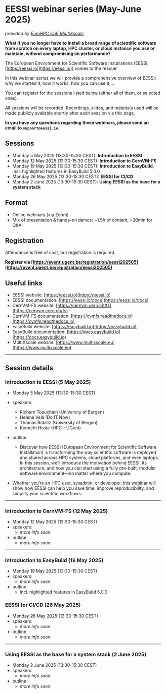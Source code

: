 # EESSI webinar series (May-June 2025)
_provided by [EuroHPC CoE MultiXscale](https://www.multixscale.eu)_

**What if you no longer have to install a broad range of scientific software from
scratch on every laptop, HPC cluster, or cloud instance you use or maintain,
without compromising on performance?**

The European Environment for Scientific Software Installations (EESSI, [https://eessi.io](https://eessi.io)) comes to the rescue!

In this webinar series we will provide a comprehensive overview of EESSI: why we started it, how it works, how you can use it, ...

You can register for the sessions listed below (either all of them, or selected ones).

All sessions will be recorded. Recordings, slides, and materials used will be made publicly available shortly after each session via this page.

**In you have any questions regarding these webinars, please send an email to `support@eessi.io`.**

## Sessions

- Monday 5 May 2025 (13:30-15:30 CEST): **Introduction to EESSI**
- Monday 12 May 2025 (13:30-15:30 CEST): **Introduction to CernVM-FS**
- Monday 19 May 2025 (13:30-15:30 CEST): **Introduction to EasyBuild**, incl. highlighted features in EasyBuild 5.0.0
- Monday 26 May 2025 (13:30-15:30 CEST): **EESSI for CI/CD**
- Monday 2 June 2025 (13:30-15:30 CEST): **Using EESSI as the base for a system stack**

## Format

- Online webinars (via Zoom)
- Mix of presentation & hands-on demos: ~1.5h of content, ~30min for Q&A

## Registration

Attendance is free of cost, but registration is required.

**Register via [https://event.ugent.be/registration/eessi202505](https://event.ugent.be/registration/eessi202505)**

## Useful links

- EESSI website: [https://eessi.io](https://eessi.io)
- EESSI documentation: [https://eessi.io/docs](https://eessi.io/docs)
- CernVM-FS website: [https://cernvm.cern.ch/fs](https://cernvm.cern.ch/fs)
- CernVM-FS documentation: [https://cvmfs.readthedocs.io](https://cvmfs.readthedocs.io)
- EasyBuild website: [https://easybuild.io](https://easybuild.io)
- EasyBuild documentation: [https://docs.easybuild.io](https://docs.easybuild.io)
- MultiXscale website: [https://www.multixscale.eu](https://www.multixscale.eu)

---

## Session details

### Introduction to EESSI (5 May 2025)

- Monday 5 May 2025 (13:30-15:30 CEST)
- speakers:
   - Richard Topuchain (University of Bergen)
   - Helena Vela (Do IT Now)
   - Thomas Röblitz (University of Bergen)
   - Kenneth Hoste (HPC - UGent)
- outline
   - Discover how EESSI (European Environment for Scientific Software Installation) is transforming the way scientific software is deployed and shared across HPC systems, cloud platforms, and even laptops.
In this session, we’ll introduce the motivation behind EESSI, its architecture, and how you can start using a fully pre-built, modular software environment—no matter where you compute.

 - Whether you're an HPC user, sysadmin, or developer, this webinar will show how EESSI can help you save time, improve reproducibility, and simplify your scientific workflows.

---

### Introduction to CernVM-FS (12 May 2025)

- Monday 12 May 2025 (13:30-15:30 CEST)
- speakers:
    - _more info soon_
- outline
    - _more info soon_

---

### Introduction to EasyBuild (19 May 2025)

- Monday 19 May 2025 (13:30-15:30 CEST)
- speakers:
    - _more info soon_
- outline
    - incl. highlighted features in EasyBuild 5.0.0

### EESSI for CI/CD (26 May 2025)

- Monday 26 May 2025 (13:30-15:30 CEST)
- speakers:
    - _more info soon_
- outline
    - _more info soon_

---

### Using EESSI as the base for a system stack (2 June 2025)

- Monday 2 June 2025 (13:30-15:30 CEST)
- speakers:
    - _more info soon_
- outline
    - _more info soon_
